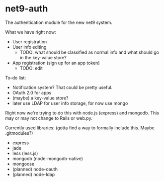 net9-auth
=========
The authentication module for the new net9 system.

What we have right now:

* User registration
* User info editing
  * TODO: what should be classified as normal info and what should go in the key-value store?
* App registration (sign up for an app token)
  * TODO: edit

To-do list:

* Notification system? That could be pretty useful.
* OAuth 2.0 for apps
* (maybe) a key-value store?
* later use LDAP for user info storage, for now use mongo

Right now we're trying to do this with node.js (express) and mongodb.
This may or may not change to Rails or web.py.

Currently used libraries: (gotta find a way to formally include this. Maybe .gitmodules?)

* express
* jade
* less (less.js)
* mongodb (node-mongodb-native)
* mongoose
* (planned) node-oauth
* (planned) node-ldap

